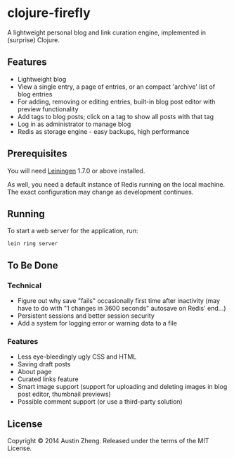 # clojure-firefly

A lightweight personal blog and link curation engine, implemented in (surprise) Clojure.

## Features

- Lightweight blog
- View a single entry, a page of entries, or an compact 'archive' list of blog entries
- For adding, removing or editing entries, built-in blog post editor with preview functionality
- Add tags to blog posts; click on a tag to show all posts with that tag
- Log in as administrator to manage blog
- Redis as storage engine - easy backups, high performance

## Prerequisites

You will need [Leiningen][1] 1.7.0 or above installed.

As well, you need a default instance of Redis running on the local machine. The exact configuration may change as development continues.

[1]: https://github.com/technomancy/leiningen

## Running

To start a web server for the application, run:

    lein ring server

## To Be Done

### Technical

- Figure out why save "fails" occasionally first time after inactivity (may have to do with "1 changes in 3600 seconds" autosave on Redis' end...)
- Persistent sessions and better session security
- Add a system for logging error or warning data to a file

### Features

- Less eye-bleedingly ugly CSS and HTML
- Saving draft posts
- About page
- Curated links feature
- Smart image support (support for uploading and deleting images in blog post editor, thumbnail previews)
- Possible comment support (or use a third-party solution)

## License

Copyright © 2014 Austin Zheng. Released under the terms of the MIT License.
